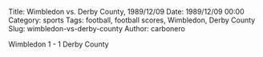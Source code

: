 Title: Wimbledon vs. Derby County, 1989/12/09
Date: 1989/12/09 00:00
Category: sports
Tags: football, football scores, Wimbledon, Derby County
Slug: wimbledon-vs-derby-county
Author: carbonero


Wimbledon 1 - 1 Derby County
